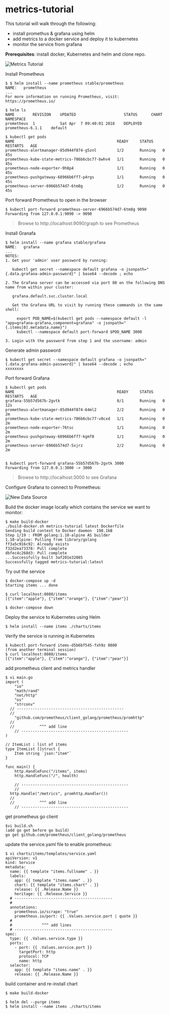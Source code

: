 # metrics-tutorial
This tutorial will walk through the following:
- install promethus & grafana using helm
- add metrics to a docker service and deploy it to kubernetes
- monitor the service from grafana

**Prerequisites**: install docker, Kubernetes and helm and clone repo.

![Metrics Tutorial](./tutorial.png)

Install Prometheus
```
$ $ helm install --name prometheus stable/prometheus
NAME:   prometheus
...
For more information on running Prometheus, visit:
https://prometheus.io/

$ helm ls
NAME      	REVISION	UPDATED                 	STATUS  	CHART           	NAMESPACE
prometheus	1       	Sat Apr  7 09:40:01 2018	DEPLOYED	prometheus-6.1.1	default  

$ kubectl get pods
NAME                                             READY     STATUS    RESTARTS   AGE
prometheus-alertmanager-85d944f874-g5znl         1/2       Running   0          45s
prometheus-kube-state-metrics-786b6cbc77-bwhv4   1/1       Running   0          45s
prometheus-node-exporter-9h8p4                   1/1       Running   0          45s
prometheus-pushgateway-68966b6ff7-p4rgs          1/1       Running   0          45s
prometheus-server-6966b574d7-6tm8g               1/2       Running   0          45s

```

Port forward Prometheus to open in the browser
```
$ kubectl port-forward prometheus-server-6966b574d7-6tm8g 9090
Forwarding from 127.0.0.1:9090 -> 9090
```
> Browse to http://localhost:9090/graph to see Prometheus


Install Granafa
```
$ helm install --name grafana stable/grafana
NAME:   grafana
...
NOTES:
1. Get your 'admin' user password by running:

   kubectl get secret --namespace default grafana -o jsonpath="{.data.grafana-admin-password}" | base64 --decode ; echo

2. The Grafana server can be accessed via port 80 on the following DNS name from within your cluster:

   grafana.default.svc.cluster.local

   Get the Grafana URL to visit by running these commands in the same shell:

     export POD_NAME=$(kubectl get pods --namespace default -l "app=grafana-grafana,component=grafana" -o jsonpath="{.items[0].metadata.name}")
     kubectl --namespace default port-forward $POD_NAME 3000

3. Login with the password from step 1 and the username: admin

```

Generate admin password
```
$ kubectl get secret --namespace default grafana -o jsonpath="{.data.grafana-admin-password}" | base64 --decode ; echo
xxxxxxxx
```

Port forward Grafana
```
$ kubectl get pods
NAME                                             READY     STATUS    RESTARTS   AGE
grafana-55b57d567b-2gvtk                         0/1       Running   0          12s
prometheus-alertmanager-85d944f874-64ml2         2/2       Running   0          2m
prometheus-kube-state-metrics-786b6cbc77-v8cxd   1/1       Running   0          2m
prometheus-node-exporter-76tsc                   1/1       Running   0          2m
prometheus-pushgateway-68966b6ff7-kgmf8          1/1       Running   0          2m
prometheus-server-6966b574d7-5xjrz               2/2       Running   0          2m


$ kubectl port-forward grafana-55b57d567b-2gvtk 3000
Forwarding from 127.0.0.1:3000 -> 3000
```

> Browse to http://localhost:3000 to see Grafana


Configure Grafana to connect to Prometheus:

![New Data Source](./new-data-source.png)


Build the docker image locally which contains the service we want to monitor:
```
$ make build-docker
./build-docker.sh metrics-tutorial latest Dockerfile
Sending build context to Docker daemon  198.1kB
Step 1/19 : FROM golang:1.10-alpine AS builder
1.10-alpine: Pulling from library/golang
ff3a5c916c92: Already exists
f32d2ea73378: Pull complete
dbfec4c268d3: Pull complete
...Successfully built 3af201e32085
Successfully tagged metrics-tutorial:latest
```

Try out the service
```
$ docker-compose up -d
Starting items ... done

$ curl localhost:8080/items
[{"item":"apple"}, {"item":"orange"}, {"item":"pear"}]

$ docker-compose down
```

Deploy the service to Kubernetes using Helm
```
$ helm install --name items ./charts/items
```

Verify the service is running in Kubernetes
```
$ kubectl port-forward items-d5b6bf545-fxh9z 8080
(from another terminal session)
$ curl localhost:8080/items
[{"item":"apple"}, {"item":"orange"}, {"item":"pear"}]
```


add prometheus client and metrics handler
```
$ vi main.go
import (
	"io"
	"math/rand"
	"net/http"
	"os"
	"strconv"
  // -----------------------------------------------
  //
	"github.com/prometheus/client_golang/prometheus/promhttp"
  //
  //           ^^^ add line    
	// -----------------------------------------------
)

// ItemList : list of items
type ItemList []struct {
	Item string `json:"item"`
}

func main() {
	http.HandleFunc("/items", items)
	http.HandleFunc("/", health)

	// -----------------------------------------------
	//
  http.Handle("/metrics", promhttp.Handler())
  //
  //           ^^^ add line    
	// -----------------------------------------------
```

get prometheus go client
```
$vi build.sh
(add go get before go build)
go get github.com/prometheus/client_golang/prometheus

```

update the service.yaml file to enable prometheus:
```
$ vi charts/items/templates/service.yaml
apiVersion: v1
kind: Service
metadata:
  name: {{ template "items.fullname" . }}
  labels:
    app: {{ template "items.name" . }}
    chart: {{ template "items.chart" . }}
    release: {{ .Release.Name }}
    heritage: {{ .Release.Service }}
  # -------------------------------------------
  #
  annotations:
    prometheus.io/scrape: "true"
    prometheus.io/port: {{ .Values.service.port | quote }}
  #
  #             ^^^ add lines
  # -------------------------------------------
spec:
  type: {{ .Values.service.type }}
  ports:
    - port: {{ .Values.service.port }}
      targetPort: http
      protocol: TCP
      name: http
  selector:
    app: {{ template "items.name" . }}
    release: {{ .Release.Name }}
```

build container and re-install chart
```
$ make build-docker

$ helm del --purge items
$ helm install --name items ./charts/items
```

